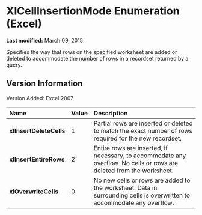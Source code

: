
# XlCellInsertionMode Enumeration (Excel)

 **Last modified:** March 09, 2015

Specifies the way that rows on the specified worksheet are added or deleted to accommodate the number of rows in a recordset returned by a query.

## Version Information

Version Added: Excel 2007 



|**Name**|**Value**|**Description**|
|:-----|:-----|:-----|
| **xlInsertDeleteCells**|1|Partial rows are inserted or deleted to match the exact number of rows required for the new recordset.|
| **xlInsertEntireRows**|2|Entire rows are inserted, if necessary, to accommodate any overflow. No cells or rows are deleted from the worksheet.|
| **xlOverwriteCells**|0|No new cells or rows are added to the worksheet. Data in surrounding cells is overwritten to accommodate any overflow.|
